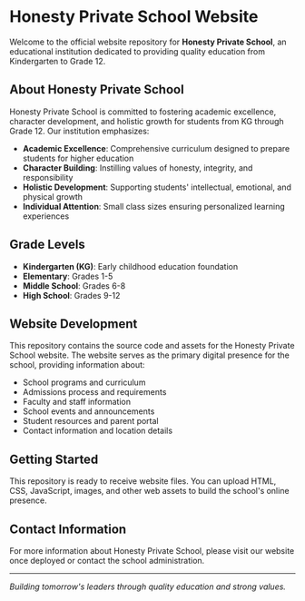 # Honesty Private School Website

Welcome to the official website repository for **Honesty Private School**, an educational institution dedicated to providing quality education from Kindergarten to Grade 12.

## About Honesty Private School

Honesty Private School is committed to fostering academic excellence, character development, and holistic growth for students from KG through Grade 12. Our institution emphasizes:

- **Academic Excellence**: Comprehensive curriculum designed to prepare students for higher education
- **Character Building**: Instilling values of honesty, integrity, and responsibility
- **Holistic Development**: Supporting students' intellectual, emotional, and physical growth
- **Individual Attention**: Small class sizes ensuring personalized learning experiences

## Grade Levels

- **Kindergarten (KG)**: Early childhood education foundation
- **Elementary**: Grades 1-5
- **Middle School**: Grades 6-8  
- **High School**: Grades 9-12

## Website Development

This repository contains the source code and assets for the Honesty Private School website. The website serves as the primary digital presence for the school, providing information about:

- School programs and curriculum
- Admissions process and requirements
- Faculty and staff information
- School events and announcements
- Student resources and parent portal
- Contact information and location details

## Getting Started

This repository is ready to receive website files. You can upload HTML, CSS, JavaScript, images, and other web assets to build the school's online presence.

## Contact Information

For more information about Honesty Private School, please visit our website once deployed or contact the school administration.

---

*Building tomorrow's leaders through quality education and strong values.*